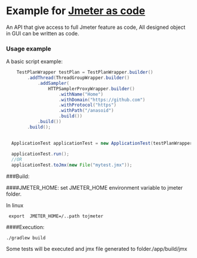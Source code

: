 # Example for [Jmeter as code](https://github.com/anasoid/jmeter-as-code)

An API that give access to full Jmeter feature as code, All designed object in GUI can be written as code.

### Usage example
A basic script example:
````java
    TestPlanWrapper testPlan = TestPlanWrapper.builder()
        .addThread(ThreadGroupWrapper.builder()
            .addSampler(
                HTTPSamplerProxyWrapper.builder()
                    .withName("Home")
                    .withDomain("https://github.com")
                    .withProtocol("https")
                    .withPath("/anasoid")
                    .build())
            .build())
        .build();

            
  ApplicationTest applicationTest = new ApplicationTest(testPlanWrapper);
 
  applicationTest.run();
  //OR
  applicationTest.toJmx(new File("mytest.jmx"));
````

###Build:

####JMETER_HOME:
set JMETER_HOME environment variable to jmeter folder.

In linux
````shell
 export  JMETER_HOME=/..path tojmeter
````
####Execution:

````shell
./gradlew build
````

Some tests will be executed and jmx file generated to folder./app/build/jmx